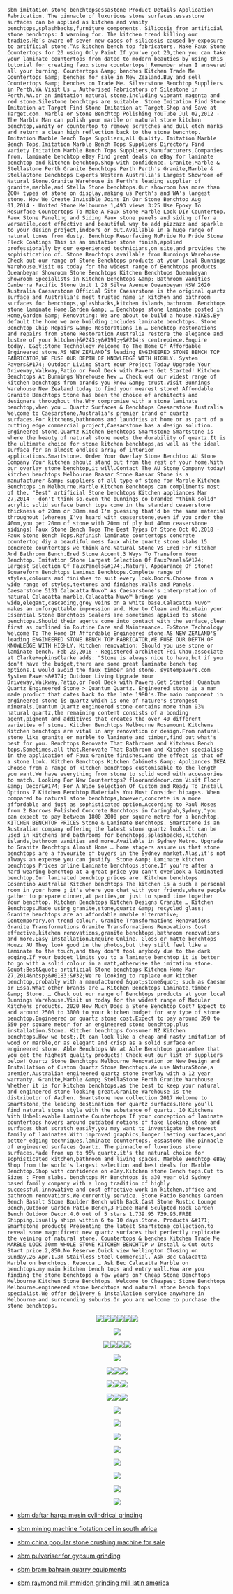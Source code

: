 ```
sbm imitation stone benchtopsessastone Product Details Application Fabrication. The pinnacle of luxurious stone surfaces.essastone surfaces can be applied as kitchen and vanity benchtops,splashbacks,furniture components. Silicosis from artificial stone benchtops: A warning for. The kitchen trend killing our tradies.He’s aware of seven new cases of silicosis caused by exposure to artificial stone.“As kitchen bench top fabricators. Make Faux Stone Countertops for 20 using Only Paint If you've got 20,then you can take your laminate countertops from dated to modern beauties by using this tutorial for creating faux stone countertops! Remember when I answered all your burning. Countertops &amp; benches Kitchen Trade Me Countertops &amp; benches for sale in New Zealand.Buy and sell Countertops &amp; benches on Trade Me. Silverstone Benchtop Suppliers in Perth,WA Visit Us … Authorised Fabricators of Silestone in Perth,WA.or an imitation natural stone.including vibrant magenta and red stone.Silestone benchtops are suitable. Stone Imitation Find Stone Imitation at Target Find Stone Imitation at Target.Shop and Save at Target.com. Marble or Stone Benchtop Polishing YouTube Jul 02,2012 · The Marble Man can polish your marble or natural stone kitchen benchtop,vanity or countertop to remove scratches and dull etch marks and return a clean high reflection back to the stone benchtop. Imitation Marble Bench Tops Suppliers,all Quality. Imitation Marble Bench Tops,Imitation Marble Bench Tops Suppliers Directory Find variety Imitation Marble Bench Tops Suppliers,Manufacturers,Companies from. laminate benchtop eBay Find great deals on eBay for laminate benchtop and kitchen benchtop.Shop with confidence. Granite,Marble & Stellastone Perth Granite Benchtops Perth Perth's Granite,Marble & StellaStone Benchtops Experts Western Australia's Largest Showroom of Natural Stone.Granite Warehouse is Perth's leading supplier of granite,marble,and Stella Stone benchtops.Our showroom has more than 200+ types of stone on display,making us Perth's and WA's largest stone. How We Create Invisible Joins In Our Stone Benchtop Aug 01,2014 · United Stone Melbourne 1,493 views 3:25 Use Epoxy To Resurface Countertops To Make A Faux Stone Marble Look DIY Countertop. Faux Stone Paneling and Siding Faux stone panels and siding offer a versatile,cost effective and beautiful way to add pizzazz and sparkle to your design project,indoors or out.Available in a huge range of natural tones from dusty. Benchtop Resurfacing NuPride Nu Pride Stone Fleck Coatings This is an imitation stone finish,applied professionally by our experienced technicians,on site,and provides the sophistication of. Stone Benchtops available from Bunnings Warehouse Check out our range of Stone Benchtops products at your local Bunnings Warehouse.Visit us today for the widest range of Benchtops products. Queanbeyan Showroom Stone Benchtops Kitchen Benchtops Queanbeyan Showroom Specialists in Kitchen Benchtops &amp; Bathroom Vanities Canberra Pacific Stone Unit 1 28 Silva Avenue Queanbeyan NSW 2620 Australia Caesarstone Official Site Caesarstone is the original quartz surface and Australia's most trusted name in kitchen and bathroom surfaces for benchtops,splashbacks,kitchen islands,bathroom. Benchtops stone laminate Home,Garden &amp; … Benchtops stone laminate posted in Home,Garden &amp; Renovating: We are about to build a house.YIKES.By default the home we are building includes laminate benchtops. Stone Benchtop Chip Repairs &amp; Restorations in … Benchtop restorations and repairs from Stone Restoration Australia restore the elegance and lustre of your kitchen├&#243;┬&#199;┬&#214;s centrepiece.Enquire today. E&gt;Stone Technology Welcome To The Home Of Affordable Engineered stone.AS NEW ZEALAND’S leading ENGINEERED STONE BENCH TOP FABRICATOR,WE FUSE OUR DEPTH OF KNOWLEDGE WITH HIGHLY. System Pavers&#174; Outdoor Living Start Your Project Today Upgrade Your Driveway,Walkway,Patio or Pool Deck with Pavers.Get Started! Kitchen Benchtops At Bunnings Warehouse New … Check out our widest range of kitchen benchtops from brands you know &amp; trust.Visit Bunnings Warehouse New Zealand today to find your nearest store! Affordable Granite Benchtops Stone has been the choice of architects and designers throughout the.Why compromise with a stone laminate benchtop,when you … Quartz Surfaces & Benchtops Caesarstone Australia Welcome to Caesarstone,Australia's premier brand of quartz surfaces.For kitchens,bathrooms and laundries at home or as part of a cutting edge commercial project,Caesarstone has a design solution. Engineered Stone,Quartz Kitchen Benchtops Smartstone Smartstone is where the beauty of natural stone meets the durability of quartz.It is the ultimate choice for stone kitchen benchtops,as well as the ideal surface for an almost endless array of interior applications.Smartstone. Order Your Overlay Stone Benchtop AU Stone Company Your kitchen should stand out from the rest of your home.With our overlay stone benchtop,it will.Contact The AU Stone Company today! kitchen benchtops Melbourne Baasar Stone Baasar Stone is a manufacturer &amp; suppliers of all type of stone for Marble Kitchen Benchtops in Melbourne.Marble Kitchen Benchtops can compliments most of the. "Best" artificial Stone benchtops Kitchen appliances Mar 27,2014 · don't think so.even the bunnings co branded "think solid" acrylic solid surface bench tops come in the standard ceaserstone thickness of 20mm or 38mm.and I'm guessing that'd be the same material throughout (whereas I've heard with ceaserstone,even if you order the 40mm,you get 20mm of stone with 20mm of ply but 40mm ceaserstone sidings) Faux Stone Bench Tops The Best Types Of Stone Oct 03,2018 · Faux Stone Bench Tops.Refinish laminate countertops concrete countertop diy a beautiful mess faux white quartz stone slabs 15 concrete countertops we think are.Natural Stone Vs Ered For Kitchen And Bathroom Bench.Ered Stone Accent.3 Ways To Transform Your Benchtop. Imitation Stone Largest Selection Of FauxPanels&#174; Largest Selection Of FauxPanels&#174;.Natural Appearance Of Stone! Squareform Benchtops Laminex Benchtops.Complete range of styles,colours and finishes to suit every look.Doors.Choose from a wide range of styles,textures and finishes.Walls and Panels. Caesarstone 5131 Calacatta Nuvo™ As Caesarstone's interpretation of natural Calacatta marble,Calacatta Nuvo™ brings you wide,elegant,cascading,grey veins on a white base.Calacatta Nuvo™ makes an unforgettable impression and. How to Clean and Maintain your Essential Stone Benchtops Sealers are sometimes applied to stone benchtops.Should their agents come into contact with the surface,clean first as outlined in Routine Care and Maintenance. E>Stone Technology Welcome To The Home Of Affordable Engineered stone.AS NEW ZEALAND'S leading ENGINEERED STONE BENCH TOP FABRICATOR,WE FUSE OUR DEPTH OF KNOWLEDGE WITH HIGHLY. Kitchen renovation: Should you use stone or laminate bench. Feb 23,2016 · Registered architect Fei Chau,associate at ClarkeHopkinsClarke adds: "Stone is always nice to have,but if you don't have the budget,there are some great laminate bench top options.I would avoid the faux timber and stone. systempavers.com System Pavers&#174; Outdoor Living Upgrade Your Driveway,Walkway,Patio,or Pool Deck with Pavers.Get Started! Quantum Quartz Engineered Stone > Quantum Quartz. Engineered stone is a man made product that dates back to the late 1980's.The main component in engineered stone is quartz which is one of nature's strongest minerals.Quantum Quartz engineered stone contains more than 93% natural quartz,the remaining content consists of a bonding agent,pigment and additives that creates the over 40 different varieties of stone. Kitchen Benchtops Melbourne Rosemount Kitchens Kitchen benchtops are vital in any renovation or design.From natural stone like granite or marble to laminate and timber,find out what's best for you. Benchtops Renovate That Bathrooms and Kitchens Bench tops.Sometimes,all that.Renovate That Bathroom and Kitchen specialise in the application of Faux Granite finishes.and the effect is that of a stone look. Kitchen Benchtops Kitchen Cabinets &amp; Appliances IKEA Choose from a range of kitchen benchtops customisable to the length you want.We have everything from stone to solid wood with accessories to match. Looking For New Countertops? flooranddecor.com Visit Floor &amp; Decor&#174; For A Wide Selection Of Custom and Ready To Install Options 7 Kitchen Benchtop Materials You Must Consider hipages. When compared to natural stone benchtops,however,concrete is a more affordable and just as sophisticated option.According to Paul Moses from 2 Barrows Polished Concrete Benchtops in Caringbah,Sydney,"you can expect to pay between 1800 2000 per square metre for a benchtop. KITCHEN BENCHTOP PRICES Stone & Laminate Benchtops. Smartstone is an Australian company offering the latest stone quartz looks.It can be used in kitchens and bathrooms for benchtops,splashbacks,kitchen islands,bathroom vanities and more.Available in Sydney Metro. Upgrade to Granite Benchtops Almost Home … home stagers assure us that stone benchtops are a favourite of buyers in the Sydney market.Alas,it’s not always an expense you can justify. Stone &amp; Laminate kitchen benchtops Prices online Laminate benchtops,stone.If you're after a hard wearing benchtop at a great price you can't overlook a laminated benchtop.Our laminated benchtop prices are. Kitchen benchtops Cosentino Australia Kitchen benchtops The kitchen is a such a personal room in your home ; it's where you chat with your friends,where people gather to prepare dinner,at parties,or just to spend time together Your benchtop. Kitchen Benchtops Kitchen Designs Granite … Kitchen Benchtops.Made using granite,stone,quartz &amp; recycled glass; Granite benchtops are an affordable marble alternative; Contemporary,on trend colour. Granite Transformations Renovations Granite Transformations Granite Transformations Renovations.Cost effective,kitchen renovations,granite benchtops,bathroom renovations and more.Easy installation.Enquire Online. Gloss or matte benchtops Houzz AU They look good in the photos,but they still feel like a laminate to the touch,and they don't fool anybody due to the dark edging.If your budget limits you to a laminate benchtop it is better to go with a solid colour in a matt,otherwise the imitation stone. &quot;Best&quot; artificial Stone benchtops Kitchen Home Mar 27,2014&nbsp;&#0183;&#32;We're looking to replace our kitchen benchtop,probably with a manufactured &quot;stone&quot; such as Caesar or Essa.What other brands are … Kitchen Benchtops Laminate,timber &amp; Stone. … Check out our range of Benchtops products at your local Bunnings Warehouse.Visit us today for the widest range of Modular Kitchens products. 2020 How Much Does a Stone Benchtop Cost? Expect to add around 2500 to 3000 to your kitchen budget for any type of stone benchtop.Engineered or quartz stone cost.Expect to pay around 390 to 550 per square meter for an engineered stone benchtop,plus installation.Stone. Kitchen benchtops Consumer NZ Kitchen benchtops.How we test;.It can look like a cheap and nasty imitation of wood or marble,or as elegant and crisp as a solid surface or engineered stone. Able Benchtops We at Able Benchtops guarantee that you get the highest quality products! Check out our list of suppliers below! Quartz Stone Benchtops Melbourne Renovation or New Design and Installation of Custom Quartz Stone Benchtops.We use NaturaStone,a premier,Australian engineered quartz stone overlay with a 12 year warranty. Granite,Marble &amp; StellaStone Perth Granite Warehouse Whether it is for kitchen benchtops.as the best to keep your natural and engineered stone looking great.Granite Warehouse is the distributor of Aachen. Smartstone new collection 2017 Welcome to Smartstone,the leading destination for quartz surfaces.Here you’ll find natural stone style with the substance of quartz. 10 Kitchens With Unbelievable Laminate Countertops If your conception of laminate countertops hovers around outdated notions of fake looking stone and surfaces that scratch easily,you may want to investigate the newest family of laminates.With improved graphics,longer lasting surfaces,and better edging techniques,laminate countertops. essastone The pinnacle of engineered surfaces Quartz. The pinnacle of luxurious stone surfaces.Made from up to 95% quartz,it's the natural choice for sophisticated kitchen,bathroom and living spaces. Marble Benchtop eBay Shop from the world's largest selection and best deals for Marble Benchtop.Shop with confidence on eBay.Kitchen stone Bench tops.Cut to Sizes : From slabs. benchtops Mr Benchtops is a30 year old Sydney based family company with a long tradition of highly successful,innovative and cost effective work in kitchen,office and bathroom renovations.We currently service. Stone Patio Benches Garden Bench Basalt Stone Boulder Bench with Back,Cast Stone Rustic Lounge Bench,Outdoor Garden Patio Bench,3 Piece Hand Sculpted Rock Garden Bench Outdoor Decor.4.0 out of 5 stars 1.739.95 739.95.FREE Shipping.Usually ships within 6 to 10 days.Stone. Products &#171; Smartstone products Presenting the latest Smartstone collection.to reveal some magnificent new quartz surfaces that perfectly replicate the veining of natural stone. Countertops & benches Kitchen Trade Me MARBLE LOOK 30mm WHOLE STONE KITCHEN BENCHTOP w Install & Cut outs Start price.2,850.No Reserve.Quick view Wellington Closing on Sunday,26 Apr.1.3m Stainless Steel Commercial. Ask Bec Calacatta Marble on benchtops. Rebecca … Ask Bec Calacatta Marble on benchtops.my main kitchen bench tops and entry wall.How are you finding the stone benchtops a few years on? Cheap Stone Benchtops Melbourne Kitchen Stone Benchtops. Welcome to Cheapest Stone Benchtops Melbourne.engineered stone benchtops and natural stone bench tops specialist.We offer delivery & installation service anywhere in Melbourne and surrounding suburbs.Or you are welcome to purchase the stone benchtops. 
```

<div align="center">
  
<a rel="nofollow" href="https://m.shibang-china.com?f=github&k=sbm+imitation+stone+benchtops"><img src="https://static.shibang-china.com/en/l.png"></a><img src="https://static.shibang-china.com/en/hw.png"><a rel="nofollow" href="https://m.shibang-china.com/product/?f=github&k=sbm+imitation+stone+benchtops"><img src="https://static.shibang-china.com/en/p.png"></a><a rel="nofollow" href="https://m.shibang-china.com/cases/?f=github&k=sbm+imitation+stone+benchtops"><img src="https://static.shibang-china.com/en/c.png"></a><a rel="nofollow" href="https://m.shibang-china.com/news/?f=github&k=sbm+imitation+stone+benchtops"><img src="https://static.shibang-china.com/en/n.png"></a><a rel="nofollow" href="https://m.shibang-china.com?f=github&k=sbm+imitation+stone+benchtops"><img src="https://static.shibang-china.com/en/m.png"></a>

<a rel="nofollow" href="https://m.shibang-china.com/product/?f=github&k=sbm+imitation+stone+benchtops"><img src="https://static.shibang-china.com/en/b.jpg"></a>
  
<a rel="nofollow" href="https://m.shibang-china.com/solution-aggregate.html?f=github&k=sbm+imitation+stone+benchtops"><img src="https://static.shibang-china.com/en/a.jpg"></a><a rel="nofollow" href="https://m.shibang-china.com/solution-mine.html?f=github&k=sbm+imitation+stone+benchtops"><img src="https://static.shibang-china.com/en/m.jpg"></a><a rel="nofollow" href="https://m.shibang-china.com/solution-mill.html?f=github&k=sbm+imitation+stone+benchtops"><img src="https://static.shibang-china.com/en/g.jpg"></a><a rel="nofollow" href="https://m.shibang-china.com/solution-epc.html?f=github&k=sbm+imitation+stone+benchtops"><img src="https://static.shibang-china.com/en/e.jpg"></a>

<a rel="nofollow" href="https://m.shibang-china.com/product/?f=github&k=sbm+imitation+stone+benchtops"><img src="https://static.shibang-china.com/en/a-p.png"></a>

<a rel="nofollow" href="https://m.shibang-china.com/product/crusher/c6x.html?f=github&k=sbm+imitation+stone+benchtops"><img src="https://static.shibang-china.com/en/j.jpg"></a><a rel="nofollow" href="https://m.shibang-china.com/product/crusher/ci5x.html?f=github&k=sbm+imitation+stone+benchtops"><img src="https://static.shibang-china.com/en/i.jpg"></a><a rel="nofollow" href="https://m.shibang-china.com/product/crusher/hst.html?f=github&k=sbm+imitation+stone+benchtops"><img src="https://static.shibang-china.com/en/c.jpg"></a>

<a rel="nofollow" href="https://m.shibang-china.com/product/mill/mtw.html?f=github&k=sbm+imitation+stone+benchtops"><img src="https://static.shibang-china.com/en/mtw.jpg"></a><a rel="nofollow" href="https://m.shibang-china.com/product/mill/scm.html?f=github&k=sbm+imitation+stone+benchtops"><img src="https://static.shibang-china.com/en/scm.jpg"></a><a rel="nofollow" href="https://m.shibang-china.com/product/mill/lm.html?f=github&k=sbm+imitation+stone+benchtops"><img src="https://static.shibang-china.com/en/lm.jpg"></a>

<a rel="nofollow" href="https://m.shibang-china.com/product/sand/vsi6x.html?f=github&k=sbm+imitation+stone+benchtops"><img src="https://static.shibang-china.com/en/6x.jpg"></a><a rel="nofollow" href="https://m.shibang-china.com/product/sand/vu.html?f=github&k=sbm+imitation+stone+benchtops"><img src="https://static.shibang-china.com/en/vu.jpg"></a><a rel="nofollow" href="https://m.shibang-china.com/product/mobile/klun.html?f=github&k=sbm+imitation+stone+benchtops"><img src="https://static.shibang-china.com/en/k.jpg"></a>

<a rel="nofollow" href="https://m.shibang-china.com/cases/?f=github&k=sbm+imitation+stone+benchtops"><img src="https://static.shibang-china.com/en/case.png"></a>

<a rel="nofollow" href="https://m.shibang-china.com/cases/aggregate/202.html?f=github&k=sbm+imitation+stone+benchtops"><img src="https://static.shibang-china.com/en/c-1.jpg"></a>

<a rel="nofollow" href="https://m.shibang-china.com/cases/aggregate/203.html?f=github&k=sbm+imitation+stone+benchtops"><img src="https://static.shibang-china.com/en/c-2.jpg"></a>

<a rel="nofollow" href="https://m.shibang-china.com/cases/mill/123.html?f=github&k=sbm+imitation+stone+benchtops"><img src="https://static.shibang-china.com/en/c-3.jpg"></a>

<a rel="nofollow" href="https://m.shibang-china.com/contact_us.html?f=github&k=sbm+imitation+stone+benchtops"><img src="https://static.shibang-china.com/en/contact.png"></a>

<a rel="nofollow" href="https://swt.shibang-china.com/?f=github&k=sbm+imitation+stone+benchtops"><img src="https://static.shibang-china.com/en/chat.png"></a>

<a rel="nofollow" href="https://whatsapp.shibangsoft.com/WhatsApp.php?f=github&k=sbm+imitation+stone+benchtops"><img src="https://static.shibang-china.com/en/whatsapp.png"></a>

<a rel="nofollow" href="https://m.shibang-china.com/?f=github&k=sbm+imitation+stone+benchtops"><img src="https://static.shibang-china.com/en/website.png"></a>

</div>


* [sbm daftar harga mesin cylindrical grinding](sbm%20daftar%20harga%20mesin%20cylindrical%20grinding.md)

* [sbm mining machine flotation cell in south africa](sbm%20mining%20machine%20flotation%20cell%20in%20south%20africa.md)

* [sbm china popular stone crushing machine for sale](sbm%20china%20popular%20stone%20crushing%20machine%20for%20sale.md)

* [sbm pulveriser for gypsum grinding](sbm%20pulveriser%20for%20gypsum%20grinding.md)

* [sbm bram bahrain quarry equipments](sbm%20bram%20bahrain%20quarry%20equipments.md)

* [sbm raymond mill mmidon grinding mill latin america](sbm%20raymond%20mill%20mmidon%20grinding%20mill%20latin%20america.md)